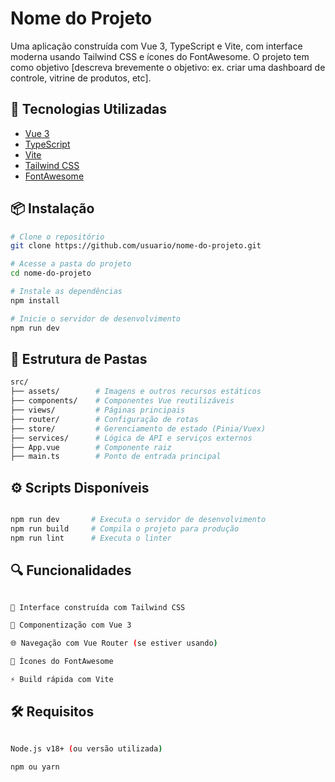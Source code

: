 # Nome do Projeto

Uma aplicação construída com Vue 3, TypeScript e Vite, com interface moderna usando Tailwind CSS e ícones do FontAwesome. O projeto tem como objetivo [descreva brevemente o objetivo: ex. criar uma dashboard de controle, vitrine de produtos, etc].

## 🚀 Tecnologias Utilizadas

- [Vue 3](https://vuejs.org/)
- [TypeScript](https://www.typescriptlang.org/)
- [Vite](https://vitejs.dev/)
- [Tailwind CSS](https://tailwindcss.com/)
- [FontAwesome](https://fontawesome.com/)

## 📦 Instalação

```bash
# Clone o repositório
git clone https://github.com/usuario/nome-do-projeto.git

# Acesse a pasta do projeto
cd nome-do-projeto

# Instale as dependências
npm install

# Inicie o servidor de desenvolvimento
npm run dev


```

## 🧱 Estrutura de Pastas

```bash
src/
├── assets/        # Imagens e outros recursos estáticos
├── components/    # Componentes Vue reutilizáveis
├── views/         # Páginas principais
├── router/        # Configuração de rotas
├── store/         # Gerenciamento de estado (Pinia/Vuex)
├── services/      # Lógica de API e serviços externos
├── App.vue        # Componente raiz
├── main.ts        # Ponto de entrada principal
```

## ⚙️ Scripts Disponíveis


```bash

npm run dev       # Executa o servidor de desenvolvimento
npm run build     # Compila o projeto para produção
npm run lint      # Executa o linter

```


## 🔍 Funcionalidades

```bash

🔧 Interface construída com Tailwind CSS

🧩 Componentização com Vue 3

🌐 Navegação com Vue Router (se estiver usando)

🌟 Ícones do FontAwesome

⚡ Build rápida com Vite

```

## 🛠️ Requisitos

```bash

Node.js v18+ (ou versão utilizada)

npm ou yarn


```

